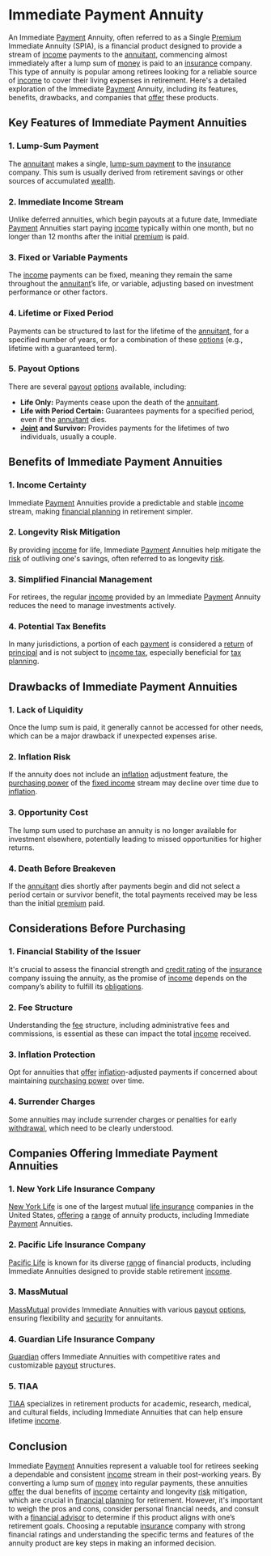 # Immediate Payment Annuity

An Immediate [Payment](../p/payment.md) Annuity, often referred to as a Single [Premium](../p/premium.md) Immediate Annuity (SPIA), is a financial product designed to provide a stream of [income](../i/income.md) payments to the [annuitant](../a/annuitant.md), commencing almost immediately after a lump sum of [money](../m/money.md) is paid to an [insurance](../i/insurance.md) company. This type of annuity is popular among retirees looking for a reliable source of [income](../i/income.md) to cover their living expenses in retirement. Here's a detailed exploration of the Immediate [Payment](../p/payment.md) Annuity, including its features, benefits, drawbacks, and companies that [offer](../o/offer.md) these products.

## Key Features of Immediate Payment Annuities

### 1. Lump-Sum Payment
The [annuitant](../a/annuitant.md) makes a single, [lump-sum payment](../l/lump-sum_payment.md) to the [insurance](../i/insurance.md) company. This sum is usually derived from retirement savings or other sources of accumulated [wealth](../w/wealth.md).

### 2. Immediate Income Stream
Unlike deferred annuities, which begin payouts at a future date, Immediate [Payment](../p/payment.md) Annuities start paying [income](../i/income.md) typically within one month, but no longer than 12 months after the initial [premium](../p/premium.md) is paid.

### 3. Fixed or Variable Payments
The [income](../i/income.md) payments can be fixed, meaning they remain the same throughout the [annuitant](../a/annuitant.md)’s life, or variable, adjusting based on investment performance or other factors.

### 4. Lifetime or Fixed Period
Payments can be structured to last for the lifetime of the [annuitant](../a/annuitant.md), for a specified number of years, or for a combination of these [options](../o/options.md) (e.g., lifetime with a guaranteed term).

### 5. Payout Options
There are several [payout](../p/payout.md) [options](../o/options.md) available, including:
- **Life Only:** Payments cease upon the death of the [annuitant](../a/annuitant.md).
- **Life with Period Certain:** Guarantees payments for a specified period, even if the [annuitant](../a/annuitant.md) dies.
- **[Joint](../j/joint.md) and Survivor:** Provides payments for the lifetimes of two individuals, usually a couple.

## Benefits of Immediate Payment Annuities

### 1. Income Certainty
Immediate [Payment](../p/payment.md) Annuities provide a predictable and stable [income](../i/income.md) stream, making [financial planning](../f/financial_planning.md) in retirement simpler.

### 2. Longevity Risk Mitigation
By providing [income](../i/income.md) for life, Immediate [Payment](../p/payment.md) Annuities help mitigate the [risk](../r/risk.md) of outliving one's savings, often referred to as longevity [risk](../r/risk.md).

### 3. Simplified Financial Management
For retirees, the regular [income](../i/income.md) provided by an Immediate [Payment](../p/payment.md) Annuity reduces the need to manage investments actively.

### 4. Potential Tax Benefits
In many jurisdictions, a portion of each [payment](../p/payment.md) is considered a [return](../r/return.md) of [principal](../p/principal.md) and is not subject to [income tax](../i/income_tax.md), especially beneficial for [tax planning](../t/tax_planning.md).

## Drawbacks of Immediate Payment Annuities

### 1. Lack of Liquidity
Once the lump sum is paid, it generally cannot be accessed for other needs, which can be a major drawback if unexpected expenses arise.

### 2. Inflation Risk
If the annuity does not include an [inflation](../i/inflation.md) adjustment feature, the [purchasing power](../p/purchasing_power.md) of the [fixed income](../f/fixed_income.md) stream may decline over time due to [inflation](../i/inflation.md).

### 3. Opportunity Cost
The lump sum used to purchase an annuity is no longer available for investment elsewhere, potentially leading to missed opportunities for higher returns.

### 4. Death Before Breakeven
If the [annuitant](../a/annuitant.md) dies shortly after payments begin and did not select a period certain or survivor benefit, the total payments received may be less than the initial [premium](../p/premium.md) paid.

## Considerations Before Purchasing

### 1. Financial Stability of the Issuer
It's crucial to assess the financial strength and [credit rating](../c/credit_rating.md) of the [insurance](../i/insurance.md) company issuing the annuity, as the promise of [income](../i/income.md) depends on the company’s ability to fulfill its [obligations](../o/obligation.md).

### 2. Fee Structure
Understanding the [fee](../f/fee.md) structure, including administrative fees and commissions, is essential as these can impact the total [income](../i/income.md) received.

### 3. Inflation Protection
Opt for annuities that [offer](../o/offer.md) [inflation](../i/inflation.md)-adjusted payments if concerned about maintaining [purchasing power](../p/purchasing_power.md) over time.

### 4. Surrender Charges
Some annuities may include surrender charges or penalties for early [withdrawal](../w/withdrawal.md), which need to be clearly understood.

## Companies Offering Immediate Payment Annuities

### 1. New York Life Insurance Company
[New York Life](https://www.newyorklife.com) is one of the largest mutual [life insurance](../l/life_insurance.md) companies in the United States, [offering](../o/offering.md) a [range](../r/range.md) of annuity products, including Immediate [Payment](../p/payment.md) Annuities.

### 2. Pacific Life Insurance Company
[Pacific Life](https://www.pacificlife.com) is known for its diverse [range](../r/range.md) of financial products, including Immediate Annuities designed to provide stable retirement [income](../i/income.md).

### 3. MassMutual
[MassMutual](https://www.massmutual.com) provides Immediate Annuities with various [payout](../p/payout.md) [options](../o/options.md), ensuring flexibility and [security](../s/security.md) for annuitants.

### 4. Guardian Life Insurance Company
[Guardian](https://www.guardianlife.com) offers Immediate Annuities with competitive rates and customizable [payout](../p/payout.md) structures.

### 5. TIAA
[TIAA](https://www.tiaa.org) specializes in retirement products for academic, research, medical, and cultural fields, including Immediate Annuities that can help ensure lifetime [income](../i/income.md).

## Conclusion

Immediate [Payment](../p/payment.md) Annuities represent a valuable tool for retirees seeking a dependable and consistent [income](../i/income.md) stream in their post-working years. By converting a lump sum of [money](../m/money.md) into regular payments, these annuities [offer](../o/offer.md) the dual benefits of [income](../i/income.md) certainty and longevity [risk](../r/risk.md) mitigation, which are crucial in [financial planning](../f/financial_planning.md) for retirement. However, it's important to weigh the pros and cons, consider personal financial needs, and consult with a [financial advisor](../f/financial_advisor.md) to determine if this product aligns with one’s retirement goals. Choosing a reputable [insurance](../i/insurance.md) company with strong financial ratings and understanding the specific terms and features of the annuity product are key steps in making an informed decision.